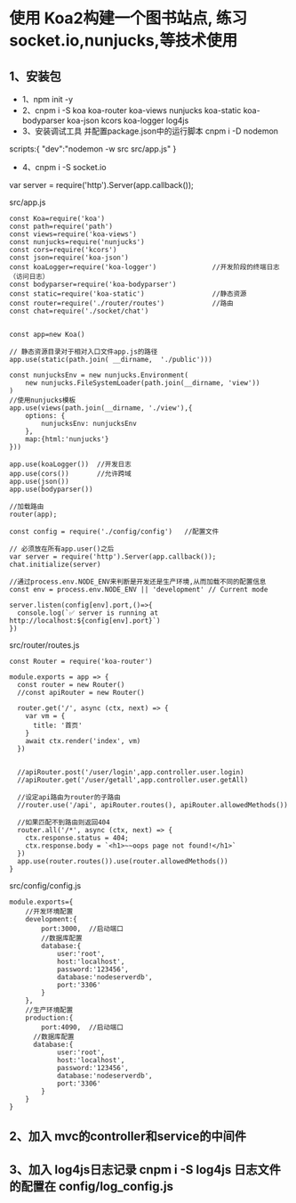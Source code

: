 # 使用 Koa2构建一个图书站点, 练习 socket.io,nunjucks,等技术使用

## 1、安装包

+ 1、npm init -y
+ 2、cnpm i -S koa koa-router koa-views nunjucks koa-static koa-bodyparser koa-json kcors koa-logger log4js
+ 3、安装调试工具 并配置package.json中的运行脚本 
cnpm i -D nodemon

scripts:{
	"dev":"nodemon -w src src/app.js"
}

+ 4、cnpm i -S socket.io

var server = require('http').Server(app.callback());

src/app.js
```
const Koa=require('koa')
const path=require('path')
const views=require('koa-views')
const nunjucks=require('nunjucks')
const cors=require('kcors')
const json=require('koa-json')
const koaLogger=require('koa-logger')              //开发阶段的终端日志（访问日志）
const bodyparser=require('koa-bodyparser')
const static=require('koa-static')                 //静态资源
const router=require('./router/routes')            //路由
const chat=require('./socket/chat')


const app=new Koa()

// 静态资源目录对于相对入口文件app.js的路径
app.use(static(path.join( __dirname,  './public')))

const nunjucksEnv = new nunjucks.Environment(
    new nunjucks.FileSystemLoader(path.join(__dirname, 'view'))
)
//使用nunjucks模板
app.use(views(path.join(__dirname, './view'),{
    options: {
        nunjucksEnv: nunjucksEnv
    },
    map:{html:'nunjucks'}
}))

app.use(koaLogger())  //开发日志
app.use(cors())       //允许跨域
app.use(json())       
app.use(bodyparser())

//加载路由
router(app);

const config = require('./config/config')   //配置文件

// 必须放在所有app.user()之后
var server = require('http').Server(app.callback());
chat.initialize(server)

//通过process.env.NODE_ENV来判断是开发还是生产环境,从而加载不同的配置信息
const env = process.env.NODE_ENV || 'development' // Current mode

server.listen(config[env].port,()=>{
  console.log(`✅ server is running at http://localhost:${config[env].port}`)
})

```

src/router/routes.js
```
const Router = require('koa-router')

module.exports = app => {
  const router = new Router()
  //const apiRouter = new Router()

  router.get('/', async (ctx, next) => {
    var vm = {
      title: '首页'
    }
    await ctx.render('index', vm)
  })


  //apiRouter.post('/user/login',app.controller.user.login)
  //apiRouter.get('/user/getall',app.controller.user.getAll)

  //设定api路由为router的子路由
  //router.use('/api', apiRouter.routes(), apiRouter.allowedMethods())

  //如果匹配不到路由则返回404
  router.all('/*', async (ctx, next) => {
    ctx.response.status = 404;
    ctx.response.body = `<h1>~~oops page not found!</h1>`
  })
  app.use(router.routes()).use(router.allowedMethods())
}
```

src/config/config.js
```
module.exports={
	//开发环境配置
	development:{
		port:3000,  //启动端口
		//数据库配置
		database:{
			user:'root',
			host:'localhost',
			password:'123456',
			database:'nodeserverdb',
			port:'3306'
		}
	},
	//生产环境配置
	production:{
		port:4090,  //启动端口
	  //数据库配置
	  database:{
			user:'root',
			host:'localhost',
			password:'123456',
			database:'nodeserverdb',
			port:'3306'
		}
	}
}
```



## 2、加入 mvc的controller和service的中间件
## 3、加入 log4js日志记录 cnpm i -S log4js  日志文件的配置在 config/log_config.js



